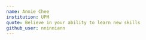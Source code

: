 ```yaml
---
name: Annie Chee
institution: UPM
quote: Believe in your ability to learn new skills
github_user: nninniann
---
```

